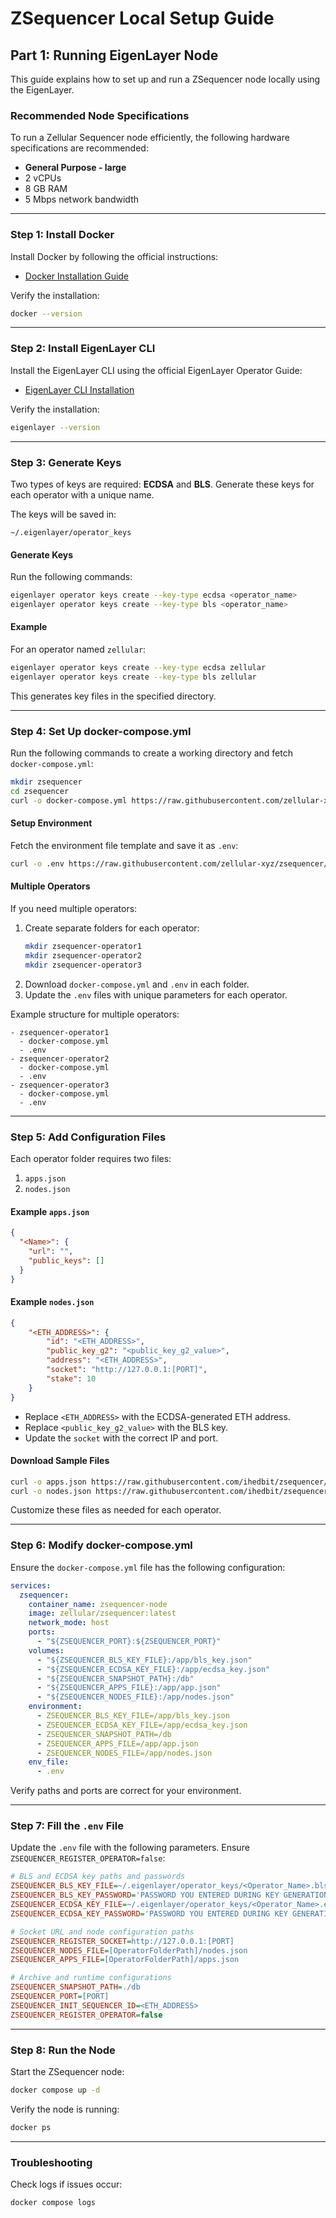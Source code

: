 # ZSequencer Local Setup Guide

## Part 1: Running EigenLayer Node

This guide explains how to set up and run a ZSequencer node locally using the EigenLayer.

### Recommended Node Specifications
To run a Zellular Sequencer node efficiently, the following hardware specifications are recommended:
- **General Purpose - large**
- 2 vCPUs
- 8 GB RAM
- 5 Mbps network bandwidth

---

### Step 1: Install Docker
Install Docker by following the official instructions:

- [Docker Installation Guide](https://docs.docker.com/engine/install/#server)

Verify the installation:
```bash
docker --version
```

---

### Step 2: Install EigenLayer CLI
Install the EigenLayer CLI using the official EigenLayer Operator Guide:

- [EigenLayer CLI Installation](https://docs.eigenlayer.xyz/eigenlayer/operator-guides/operator-installation#install-cli-using-binary)

Verify the installation:
```bash
eigenlayer --version
```

---

### Step 3: Generate Keys
Two types of keys are required: **ECDSA** and **BLS**. Generate these keys for each operator with a unique name.

The keys will be saved in:
```
~/.eigenlayer/operator_keys
```

#### Generate Keys
Run the following commands:
```bash
eigenlayer operator keys create --key-type ecdsa <operator_name>
eigenlayer operator keys create --key-type bls <operator_name>
```

#### Example
For an operator named `zellular`:
```bash
eigenlayer operator keys create --key-type ecdsa zellular
eigenlayer operator keys create --key-type bls zellular
```
This generates key files in the specified directory.

---

### Step 4: Set Up docker-compose.yml

Run the following commands to create a working directory and fetch `docker-compose.yml`:
```bash
mkdir zsequencer
cd zsequencer
curl -o docker-compose.yml https://raw.githubusercontent.com/zellular-xyz/zsequencer/main/docker-compose-pull.yml
```

#### Setup Environment
Fetch the environment file template and save it as `.env`:
```bash
curl -o .env https://raw.githubusercontent.com/zellular-xyz/zsequencer/main/.env.example
```

#### Multiple Operators
If you need multiple operators:
1. Create separate folders for each operator:
   ```bash
   mkdir zsequencer-operator1
   mkdir zsequencer-operator2
   mkdir zsequencer-operator3
   ```
2. Download `docker-compose.yml` and `.env` in each folder.
3. Update the `.env` files with unique parameters for each operator.

Example structure for multiple operators:
```
- zsequencer-operator1
  - docker-compose.yml
  - .env
- zsequencer-operator2
  - docker-compose.yml
  - .env
- zsequencer-operator3
  - docker-compose.yml
  - .env
```

---

### Step 5: Add Configuration Files
Each operator folder requires two files:
1. `apps.json`
2. `nodes.json`

#### Example `apps.json`
```json
{
  "<Name>": {
    "url": "",
    "public_keys": []
  }
}
```

#### Example `nodes.json`
```json
{
    "<ETH_ADDRESS>": {
        "id": "<ETH_ADDRESS>",
        "public_key_g2": "<public_key_g2_value>",
        "address": "<ETH_ADDRESS>",
        "socket": "http://127.0.0.1:[PORT]",
        "stake": 10
    }
}
```
- Replace `<ETH_ADDRESS>` with the ECDSA-generated ETH address.
- Replace `<public_key_g2_value>` with the BLS key.
- Update the `socket` with the correct IP and port.

#### Download Sample Files
```bash
curl -o apps.json https://raw.githubusercontent.com/ihedbit/zsequencer/main/samples/apps.json
curl -o nodes.json https://raw.githubusercontent.com/ihedbit/zsequencer/main/samples/nodes.json
```
Customize these files as needed for each operator.

---

### Step 6: Modify docker-compose.yml
Ensure the `docker-compose.yml` file has the following configuration:

```yaml
services:
  zsequencer:
    container_name: zsequencer-node
    image: zellular/zsequencer:latest
    network_mode: host
    ports:
      - "${ZSEQUENCER_PORT}:${ZSEQUENCER_PORT}"
    volumes:
      - "${ZSEQUENCER_BLS_KEY_FILE}:/app/bls_key.json"
      - "${ZSEQUENCER_ECDSA_KEY_FILE}:/app/ecdsa_key.json"
      - "${ZSEQUENCER_SNAPSHOT_PATH}:/db"
      - "${ZSEQUENCER_APPS_FILE}:/app/app.json"
      - "${ZSEQUENCER_NODES_FILE}:/app/nodes.json"
    environment:
      - ZSEQUENCER_BLS_KEY_FILE=/app/bls_key.json
      - ZSEQUENCER_ECDSA_KEY_FILE=/app/ecdsa_key.json
      - ZSEQUENCER_SNAPSHOT_PATH=/db
      - ZSEQUENCER_APPS_FILE=/app/app.json
      - ZSEQUENCER_NODES_FILE=/app/nodes.json
    env_file:
      - .env
```
Verify paths and ports are correct for your environment.

---

### Step 7: Fill the `.env` File
Update the `.env` file with the following parameters. Ensure `ZSEQUENCER_REGISTER_OPERATOR=false`:

```ini
# BLS and ECDSA key paths and passwords
ZSEQUENCER_BLS_KEY_FILE=~/.eigenlayer/operator_keys/<Operator_Name>.bls.key.json
ZSEQUENCER_BLS_KEY_PASSWORD='PASSWORD YOU ENTERED DURING KEY GENERATION.'
ZSEQUENCER_ECDSA_KEY_FILE=~/.eigenlayer/operator_keys/<Operator_Name>.ecdsa.key.json
ZSEQUENCER_ECDSA_KEY_PASSWORD='PASSWORD YOU ENTERED DURING KEY GENERATION.'

# Socket URL and node configuration paths
ZSEQUENCER_REGISTER_SOCKET=http://127.0.0.1:[PORT]
ZSEQUENCER_NODES_FILE=[OperatorFolderPath]/nodes.json
ZSEQUENCER_APPS_FILE=[OperatorFolderPath]/apps.json

# Archive and runtime configurations
ZSEQUENCER_SNAPSHOT_PATH=./db
ZSEQUENCER_PORT=[PORT]
ZSEQUENCER_INIT_SEQUENCER_ID=<ETH_ADDRESS>
ZSEQUENCER_REGISTER_OPERATOR=false
```

---

### Step 8: Run the Node
Start the ZSequencer node:
```bash
docker compose up -d
```
Verify the node is running:
```bash
docker ps
```

---

### Troubleshooting
Check logs if issues occur:
```bash
docker compose logs
```

